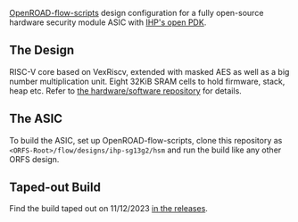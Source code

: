 [OpenROAD-flow-scripts](https://github.com/The-OpenROAD-Project/OpenROAD-flow-scripts) design configuration for a fully open-source hardware security module ASIC with [IHP's open PDK](https://github.com/IHP-GmbH/IHP-Open-PDK).

## The Design

RISC-V core based on VexRiscv, extended with masked AES as well as a big number multiplication unit. Eight 32KiB SRAM cells to hold firmware, stack, heap etc. Refer to [the hardware/software repository](https://github.com/VE-HEP/VE-HEP-HW-SW) for details.

## The ASIC

To build the ASIC, set up OpenROAD-flow-scripts, clone this repository as `<ORFS-Root>/flow/designs/ihp-sg13g2/hsm` and run the build like any other ORFS design.

## Taped-out Build

Find the build taped out on 11/12/2023 [in the releases](https://github.com/VE-HEP/hsm/releases/tag/tapeout-dec-23).
